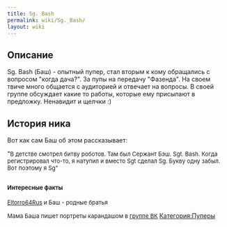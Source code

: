 ```yaml
---
title: Sg. Bash
permalink: wiki/Sg._Bash/
layout: wiki
---
```


## Описание

Sg. Bash (Баш) - опытный пупер, стал вторым к кому обращались с вопросом
"когда дача?". За пупы на передачу "Фазенда". На своем твиче много
общается с аудиторией и отвечает на вопросы. В своей группе обсуждает
какие то работы, которые ему присылают в предложку. Ненавидит и щелчки
:) 

## История ника

Вот как сам Баш об этом рассказывает:

"<span style="font-size:13px;">В детстве смотрел битву роботов. Там был
Сержант Бэш. Sgt. Bash. Когда регистрировал что-то, я натупил и вместо
Sgt сделал Sg. Букву одну забыл. Вот поэтому я Sg"</span>

## <span style="font-size:13px;">Интересные факты</span>

<span style="font-size:13px;">[Eltorro64Rus](https://www.youtube.com/user/Eltorro64Rus) и
Баш - родные братья</span>

<span style="font-size:13px;">Мама Баша пишет портреты карандашом
в [группе ВК](https://vk.com/public115884253) </span>
[Категория:Пуперы](Категория:Пуперы "wikilink")
